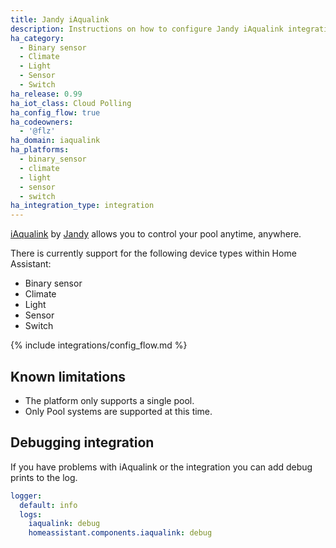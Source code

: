 ```yaml
---
title: Jandy iAqualink
description: Instructions on how to configure Jandy iAqualink integration.
ha_category:
  - Binary sensor
  - Climate
  - Light
  - Sensor
  - Switch
ha_release: 0.99
ha_iot_class: Cloud Polling
ha_config_flow: true
ha_codeowners:
  - '@flz'
ha_domain: iaqualink
ha_platforms:
  - binary_sensor
  - climate
  - light
  - sensor
  - switch
ha_integration_type: integration
---
```


[iAqualink](https://www.iaqualink.com/) by [Jandy](https://www.jandy.com/) allows you to control your pool anytime, anywhere.

There is currently support for the following device types within Home Assistant:

- Binary sensor
- Climate
- Light
- Sensor
- Switch

{% include integrations/config_flow.md %}

## Known limitations

- The platform only supports a single pool.
- Only Pool systems are supported at this time.

## Debugging integration

If you have problems with iAqualink or the integration you can add debug prints to the log.

```yaml
logger:
  default: info
  logs:
    iaqualink: debug
    homeassistant.components.iaqualink: debug
```
